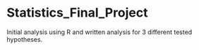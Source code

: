 # Statistics_Final_Project
Initial analysis using R and written analysis for 3 different tested hypotheses.
